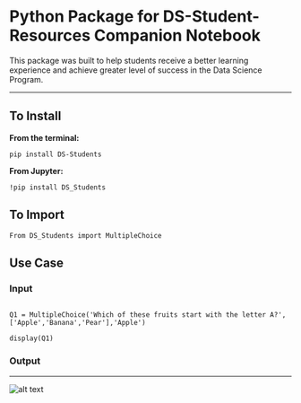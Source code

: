 # Python Package for DS-Student-Resources Companion Notebook

This package was built to help students receive a better learning experience and achieve greater level of success in the Data Science Program.
___




To Install
-----

**From the terminal:** 
    
    pip install DS-Students

**From Jupyter:** 
    
    !pip install DS_Students

To Import
-----

    From DS_Students import MultipleChoice

## Use Case
### Input
```

Q1 = MultipleChoice('Which of these fruits start with the letter A?',['Apple','Banana','Pear'],'Apple')
```
```
display(Q1)
```
### Output
----

![alt text](https://github.com/woz-u/DS-Student-Resources/blob/main/DS101-Basic-Statistics/Media/Bubble.png?raw=true)
